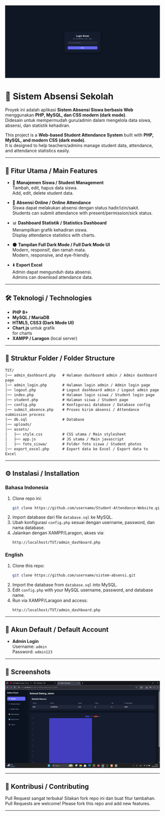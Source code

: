 ![alt text](https://github.com/Narzetts/Student-Attendance-Website/blob/main/assets/Screenshot%202025-09-10%20190634.png?raw=true)
# 📘 Sistem Absensi Sekolah

Proyek ini adalah aplikasi **Sistem Absensi Siswa berbasis Web** menggunakan **PHP, MySQL, dan CSS modern (dark mode)**.  
Didesain untuk mempermudah guru/admin dalam mengelola data siswa, absensi, dan statistik kehadiran.

This project is a **Web-based Student Attendance System** built with **PHP, MySQL, and modern CSS (dark mode)**.  
It is designed to help teachers/admins manage student data, attendance, and attendance statistics easily.

---

## 🚀 Fitur Utama / Main Features
- 👥 **Manajemen Siswa / Student Management**  
  Tambah, edit, hapus data siswa.  
  Add, edit, delete student data.

- 📝 **Absensi Online / Online Attendance**  
  Siswa dapat melakukan absensi dengan status hadir/izin/sakit.  
  Students can submit attendance with present/permission/sick status.

- 📊 **Dashboard Statistik / Statistics Dashboard**  
  Menampilkan grafik kehadiran siswa.  
  Display attendance statistics with charts.

- 🌑 **Tampilan Full Dark Mode / Full Dark Mode UI**  
  Modern, responsif, dan ramah mata.  
  Modern, responsive, and eye-friendly.

- ⬇️ **Export Excel**  
  Admin dapat mengunduh data absensi.  
  Admins can download attendance data.

---

## 🛠️ Teknologi / Technologies
- **PHP 8+**
- **MySQL / MariaDB**
- **HTML5, CSS3 (Dark Mode UI)**
- **Chart.js** untuk grafik  
  for charts
- **XAMPP / Laragon** (local server)

---

## 📂 Struktur Folder / Folder Structure
```
TST/
│── admin_dashboard.php   # Halaman dashboard admin / Admin dashboard page
│── admin_login.php       # Halaman login admin / Admin login page
│── logout.php            # Logout dashboard admin / Logout admin page
│── index.php             # Halaman login siswa / Student login page
│── student.php           # Halaman siswa / Student page
│── config.php            # Konfigurasi database / Database config
│── submit_absence.php    # Proses kirim absensi / Attendance submission process
│── db.sql                # Database
│── uploads/
│── assets/
│   ├── style.css         # CSS utama / Main stylesheet
│   ├── app.js            # JS utama / Main javascript
│   ├── foto_siswa/       # Folder foto siswa / Student photos
│── export_excel.php      # Export data ke Excel / Export data to Excel
```

---

## ⚙️ Instalasi / Installation

### Bahasa Indonesia
1. Clone repo ini:  
   ```bash
   git clone https://github.com/username/Student-Attendance-Website.git
   ```
2. Import database dari file `database.sql` ke MySQL.  
3. Ubah konfigurasi `config.php` sesuai dengan username, password, dan nama database.  
4. Jalankan dengan XAMPP/Laragon, akses via:  
   ```
   http://localhost/TST/admin_dashboard.php
   ```

### English
1. Clone this repo:  
   ```bash
   git clone https://github.com/username/sistem-absensi.git
   ```
2. Import the database from `database.sql` into MySQL.  
3. Edit `config.php` with your MySQL username, password, and database name.  
4. Run via XAMPP/Laragon and access:  
   ```
   http://localhost/TST/admin_dashboard.php
   ```

---

## 🔑 Akun Default / Default Account
- **Admin Login**  
  Username: `admin`  
  Password: `admin123`

---

## 📸 Screenshots
![alt text](https://github.com/Narzetts/Student-Attendance-Website/blob/main/assets/Screenshot%202025-09-10%20190424.png?raw=true)

---

## 🤝 Kontribusi / Contributing
Pull Request sangat terbuka! Silakan fork repo ini dan buat fitur tambahan.  
Pull Requests are welcome! Please fork this repo and add new features.

---


